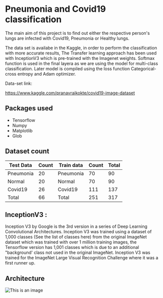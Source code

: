 
# Pneumonia and Covid19 classification

The main aim of this project is to find out either  the respective
person's lungs are infected with Covid19, Pneumonia or Healthy lungs.

The data set is availabe in the Kaggle, in order to perform the 
classification with more accurate results, The Transfer learning 
approach has been used with InceptionV3 which is pre-trained with 
the Imagenet weights. Softmax function is used in the final layera
as we are using the model for multi-class classification. Later 
model is compiled using the loss function Categorical-cross entropy
and Adam optimizer.

Data-set link: 

https://www.kaggle.com/pranavraikokte/covid19-image-dataset

## Packages used

- Tensorflow
- Numpy 
- Matplotlib
- Glob

## Dataset count

| Test Data   |Count | Train data  | Count   | Total   | 
| ------------- | ------------- |------------- |------------- |------------- |
| Pneumonia   | 20  | Pneumonia  | 70  | 90  |
| Normal  | 20  | Normal  | 70  | 90|
| Covid19  | 26  | Covid19  | 111  | 137  |
| Total   |66 | Total  |   251 | 317   | 


## InceptionV3 :

Inception V3 by Google is the 3rd version in a series of Deep Learning Convolutional Architectures. Inception V3 was trained using a dataset of 1,000 classes (See the list of classes here) from the original ImageNet dataset which was trained with over 1 million training images, the Tensorflow version has 1,001 classes which is due to an additional "background' class not used in the original ImageNet. Inception V3 was trained for the ImageNet Large Visual Recognition Challenge where it was a first runner up.

## Architecture 
![This is an image](https://www.apriorit.com/images/articles/applying_inception_v3/figure-1.jpg)

